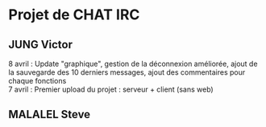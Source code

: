 # Projet de CHAT IRC
## JUNG Victor
8 avril : Update "graphique", gestion de la déconnexion améliorée, ajout de la sauvegarde des 10 derniers messages, ajout des commentaires pour chaque fonctions  
7 avril : Premier upload du projet : serveur + client (sans web)  

## MALALEL Steve
